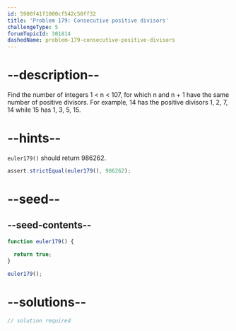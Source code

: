 ```yaml
---
id: 5900f41f1000cf542c50ff32
title: 'Problem 179: Consecutive positive divisors'
challengeType: 5
forumTopicId: 301814
dashedName: problem-179-consecutive-positive-divisors
---
```


# --description--

Find the number of integers 1 &lt; n &lt; 107, for which n and n + 1 have the same number of positive divisors. For example, 14 has the positive divisors 1, 2, 7, 14 while 15 has 1, 3, 5, 15.

# --hints--

`euler179()` should return 986262.

```js
assert.strictEqual(euler179(), 986262);
```

# --seed--

## --seed-contents--

```js
function euler179() {

  return true;
}

euler179();
```

# --solutions--

```js
// solution required
```
